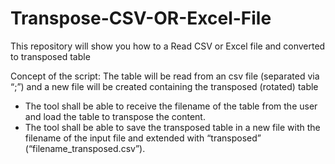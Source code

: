 # Transpose-CSV-OR-Excel-File 
This repository will show you how to a Read CSV or Excel file and converted to transposed table

Concept of the script: The table will be read from an csv file (separated via “;”) and a new file will be created containing the transposed (rotated) table

-	The tool shall be able to receive the filename of the table from the user and load the table to transpose the content. 
-	The tool shall be able to save the transposed table in a new file with the filename of the input file and extended with “transposed” (“filename_transposed.csv”).
